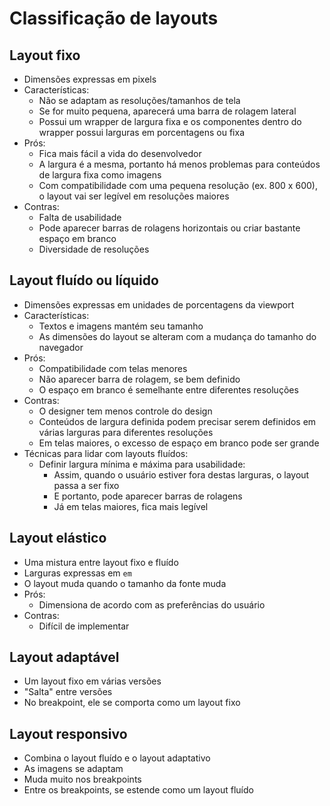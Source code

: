 # Classificação de layouts

## Layout fixo

- Dimensões expressas em pixels
- Características:
  - Não se adaptam as resoluções/tamanhos de tela
  - Se for muito pequena, aparecerá uma barra de rolagem lateral
  - Possui um wrapper de largura fixa e os componentes dentro do wrapper possui larguras em porcentagens ou fixa
- Prós:
  - Fica mais fácil a vida do desenvolvedor
  - A largura é a mesma, portanto há menos problemas para conteúdos de largura fixa como imagens
  - Com compatibilidade com uma pequena resolução (ex. 800 x 600), o layout vai ser legível em resoluções maiores 
- Contras:
  - Falta de usabilidade
  - Pode aparecer barras de rolagens horizontais ou criar bastante espaço em branco
  - Diversidade de resoluções

## Layout fluído ou líquido

- Dimensões expressas em unidades de porcentagens da viewport
- Características:
  - Textos e imagens mantém seu tamanho
  - As dimensões do layout se alteram com a mudança do tamanho do navegador
- Prós:
  - Compatibilidade com telas menores
  - Não aparecer barra de rolagem, se bem definido
  - O espaço em branco é semelhante entre diferentes resoluções
- Contras:
  - O designer tem menos controle do design
  - Conteúdos de largura definida podem precisar serem definidos em várias larguras para diferentes resoluções
  - Em telas maiores, o excesso de espaço em branco pode ser grande
- Técnicas para lidar com layouts fluídos:
  - Definir largura mínima e máxima para usabilidade:
    - Assim, quando o usuário estiver fora destas larguras, o layout passa a ser fixo
    - E portanto, pode aparecer barras de rolagens
    - Já em telas maiores, fica mais legível

## Layout elástico

- Uma mistura entre layout fixo e fluído
- Larguras expressas em `em`
- O layout muda quando o tamanho da fonte muda
- Prós:
  - Dimensiona de acordo com as preferências do usuário
- Contras:
  - Difícil de implementar

## Layout adaptável

- Um layout fixo em várias versões
- "Salta" entre versões
- No breakpoint, ele se comporta como um layout fixo

## Layout responsivo

- Combina o layout fluído e o layout adaptativo
- As imagens se adaptam
- Muda muito nos breakpoints
- Entre os breakpoints, se estende como um layout fluído
